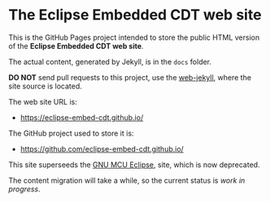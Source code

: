 # The Eclipse Embedded CDT web site

This is the GitHub Pages project intended to store the
public HTML version of the **Eclipse Embedded CDT web site**.

The actual content, generated by Jekyll, is in the `docs` folder.

**DO NOT** send pull requests to this project, use the 
[web-jekyll](https://github.com/eclipse-embed-cdt/web-jekyll),
where the site source is located.

The web site URL is:

- https://eclipse-embed-cdt.github.io/

The GitHub project used to store it is:

- https://github.com/eclipse-embed-cdt.github.io/

This site superseeds the [GNU MCU Eclipse](https://gnu-mcu-eclipse.github.io),
site, which is now deprecated.

The content migration will take a while, so the current status is
_work in progress_.
